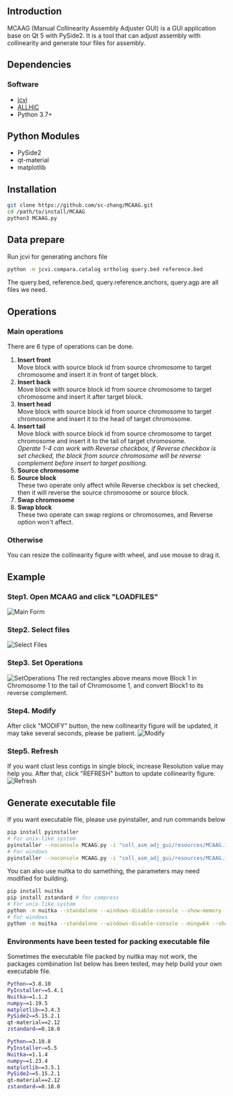 ## Introduction
MCAAG (Manual Collinearity Assembly Adjuster GUI) is a GUI application base on Qt 5 with PySide2. 
It is a tool that can adjust assembly with collinearity and generate tour files for assembly.

## Dependencies

### Software
* [jcvi](https://github.com/tanghaibao/jcvi)
* [ALLHiC](https://github.com/tangerzhang/ALLHiC)
* Python 3.7+

## Python Modules
* PySide2
* qt-material
* matplotlib

## Installation
```bash
git clone https://github.com/sc-zhang/MCAAG.git
cd /path/to/install/MCAAG
python3 MCAAG.py
```

## Data prepare
Run jcvi for generating anchors file
```bash
python -m jcvi.compara.catalog ortholog query.bed reference.bed
```
The query.bed, reference.bed, query.reference.anchors, query.agp are all files we need.

## Operations

### Main operations
There are 6 type of operations can be done.

1. **Insert front**  
   Move block with source block id from source chromosome to target chromosome and insert it in front of target block.
2. **Insert back**  
   Move block with source block id from source chromosome to target chromosome and insert it after target block.
3. **Insert head**  
   Move block with source block id from source chromosome to target chromosome and insert it to the head of target chromosome.
4. **Insert tail**  
   Move block with source block id from source chromosome to target chromosome and insert it to the tail of target chromosome.  
   _Operate 1-4 can work with Reverse checkbox, if Reverse checkbox is set checked, the block from source chromosome will be reverse complement before insert to target positiong._
5. **Source chromosome**
6. **Source block**  
   These two operate only affect while Reverse checkbox is set checked, then it will reverse the source chromosome or source block.
7. **Swap chromosome**
8. **Swap block**  
   These two operate can swap regions or chromosomes, and Reverse option won't affect.

### Otherwise
You can resize the collinearity figure with wheel, and use mouse to drag it.

## Example

### Step1. Open MCAAG and click "LOADFILES"
![](Manual/Step1.LOAD_FILES.png "Main Form")

### Step2. Select files
![](Manual/Step2.Select_Files.png "Select Files")

### Step3. Set Operations
![](Manual/Step3.SetOperations.png "SetOperations")
The red rectangles above means move Block 1 in Chromosome 1 to the tail of Chromosome 1, and convert Block1 to its reverse complement. 

### Step4. Modify
After click "MODIFY" button, the new collinearity figure will be updated, it may take several seconds, please be patient.
![](Manual/Step4.Modified.png "Modify")

### Step5. Refresh
If you want clust less contigs in single block, increase Resolution value may help you.
After that, click "REFRESH" button to update collinearity figure.
![](Manual/Step5.Refresh.png "Refresh")

## Generate executable file
If you want executable file, please use pyinstaller, and run commands below
```bash
pip install pyinstaller
# For unix-like system
pyinstaller --noconsole MCAAG.py -i "coll_asm_adj_gui/resources/MCAAG.ico" --hidden-import PySide2.QtXml --add-data "coll_asm_adj_gui/resources/MCAAG.png:coll_asm_adj_gui/resources/" -F -w
# For windows
pyinstaller --noconsole MCAAG.py -i "coll_asm_adj_gui/resources/MCAAG.ico" --hidden-import PySide2.QtXml --add-data "coll_asm_adj_gui/resources/MCAAG.png;coll_asm_adj_gui/resources/" -F -w
```
You can also use nuitka to do samething, the parameters may need modified for building.
```bash
pip install nuitka
pip install zstandard # for compress
# For unix-like system
python -m nuitka --standalone --windows-disable-console --show-memory --show-progress --nofollow-imports --plugin-enable=pyside2,numpy --follow-import-to=matplotlib,qt_material --include-data-files="coll_asm_adj_gui/resources/MCAAG.png"="coll_asm_adj_gui/resources/MCAAG.png" --include-package-data="qt_material" --windows-icon-from-ico="coll_asm_adj_gui/resources/MCAAG.ico" --onefile MCAAG.py
# For windows
python -m nuitka --standalone --windows-disable-console --mingw64 --show-memory --show-progress --nofollow-imports --plugin-enable=pyside2,numpy --follow-import-to=matplotlib,qt_material --include-data-files="coll_asm_adj_gui/resources/MCAAG.png"="coll_asm_adj_gui/resources/MCAAG.png" --include-package-data="qt_material" --windows-icon-from-ico="coll_asm_adj_gui/resources/MCAAG.ico" --onefile MCAAG.py
```

### Environments have been tested for packing executable file
Sometimes the executable file packed by nuitka may not work, the packages combination list below has been tested, may help build your own executable file.
```bash
Python==3.8.10
PyInstaller==5.4.1
Nuitka==1.1.2
numpy==1.19.5
matplotlib==3.4.3
PySide2==5.15.2.1
qt-material==2.12
zstandard==0.18.0
```
```bash
Python==3.10.8
PyInstaller==5.5
Nuitka==1.1.4
numpy==1.23.4
matplotlib==3.5.1
PySide2==5.15.2.1
qt-material==2.12
zstandard==0.18.0
```